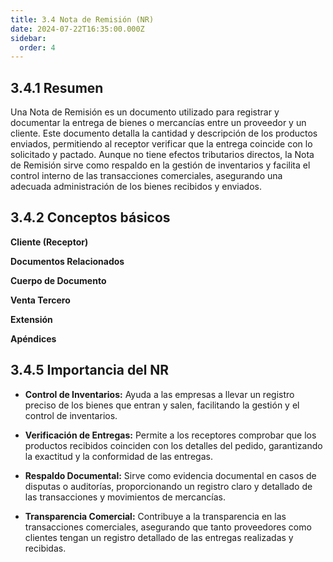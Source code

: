 ```yaml
---
title: 3.4 Nota de Remisión (NR)
date: 2024-07-22T16:35:00.000Z
sidebar:
  order: 4
---
```

## 3.4.1 Resumen

Una Nota de Remisión es un documento utilizado para registrar y documentar la entrega de bienes o mercancías entre un proveedor y un cliente. Este documento detalla la cantidad y descripción de los productos enviados, permitiendo al receptor verificar que la entrega coincide con lo solicitado y pactado. Aunque no tiene efectos tributarios directos, la Nota de Remisión sirve como respaldo en la gestión de inventarios y facilita el control interno de las transacciones comerciales, asegurando una adecuada administración de los bienes recibidos y enviados.








## 3.4.2 Conceptos básicos

**Cliente (Receptor)**

**Documentos Relacionados**

**Cuerpo de Documento**

**Venta Tercero**

**Extensión**

**Apéndices**

## 3.4.5 Importancia del NR
 * **Control de Inventarios:** Ayuda a las empresas a llevar un registro preciso de los bienes que entran y salen, facilitando la gestión y el control de inventarios.

 * **Verificación de Entregas:** Permite a los receptores comprobar que los productos recibidos coinciden con los detalles del pedido, garantizando la exactitud y la conformidad de las entregas.

 * **Respaldo Documental:** Sirve como evidencia documental en casos de disputas o auditorías, proporcionando un registro claro y detallado de las transacciones y movimientos de mercancías.

 * **Transparencia Comercial:** Contribuye a la transparencia en las transacciones comerciales, asegurando que tanto proveedores como clientes tengan un registro detallado de las entregas realizadas y recibidas.
